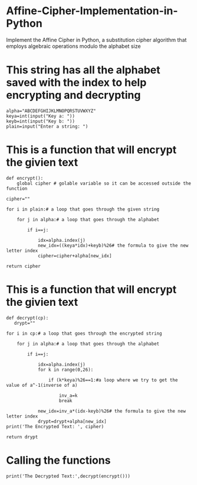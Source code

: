 # Affine-Cipher-Implementation-in-Python
Implement the Affine Cipher in Python, a substitution cipher algorithm that employs algebraic operations modulo the alphabet size

# This string has all the alphabet saved with the index to help encrypting and decrypting
 
    alpha="ABCDEFGHIJKLMNOPQRSTUVWXYZ"
    keya=int(input("Key a: "))
    keyb=int(input("Key b: "))
    plain=input("Enter a string: ")

# This is a function that will encrypt the givien text

    def encrypt():
        global cipher # golable variable so it can be accessed outside the function
    
    cipher=""
    
    for i in plain:# a loop that goes through the given string
        
        for j in alpha:# a loop that goes through the alphabet
            
            if i==j:
                
                idx=alpha.index(j)
                new_idx=((keya*idx)+keyb)%26# the formula to give the new letter index
                cipher=cipher+alpha[new_idx]
  
    return cipher
                       
# This is a function that will encrypt the givien text
    
    def decrypt(cp):
       drypt=""
    
    for i in cp:# a loop that goes through the encrypted string
        
        for j in alpha:# a loop that goes through the alphabet
            
            if i==j:
                
                idx=alpha.index(j)
                for k in range(0,26):
                    
                    if (k*keya)%26==1:#a loop where we try to get the value of a^-1(inverse of a)
                        
                        inv_a=k
                        break
                    
                new_idx=inv_a*(idx-keyb)%26# the formula to give the new letter index
                drypt=drypt+alpha[new_idx]
    print('The Encrypted Text: ', cipher)
                
    return drypt
    
# Calling the functions

    print('The Decrypted Text:',decrypt(encrypt()))
